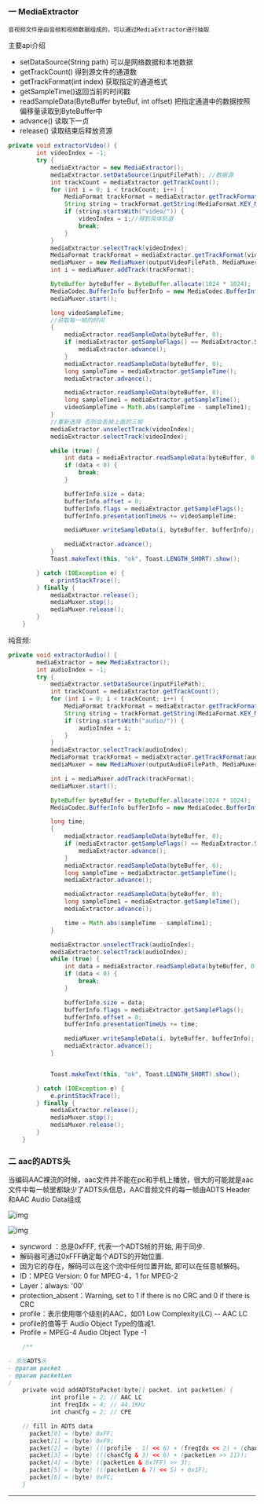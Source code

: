 ### 一 MediaExtractor

`音视频文件是由音频和视频数据组成的，可以通过MediaExtractor进行抽取`

主要api介绍

* setDataSource(String path) 可以是网络数据和本地数据
* getTrackCount() 得到源文件的通道数
* getTrackFormat(int index) 获取指定的通道格式
* getSampleTime()返回当前的时间戳
* readSampleData(ByteBuffer byteBuf, int offset) 把指定通道中的数据按照偏移量读取到ByteBuffer中
* advance() 读取下一贞
* release() 读取结束后释放资源

```Java
private void extractorVideo() {
        int videoIndex = -1;
        try {
            mediaExtractor = new MediaExtractor();
            mediaExtractor.setDataSource(inputFilePath); //数据源
            int trackCount = mediaExtractor.getTrackCount();
            for (int i = 0; i < trackCount; i++) {
                MediaFormat trackFormat = mediaExtractor.getTrackFormat(i);
                String string = trackFormat.getString(MediaFormat.KEY_MIME);
                if (string.startsWith("video/")) {
                    videoIndex = i;//得到具体轨道
                    break;
                }
            }
            mediaExtractor.selectTrack(videoIndex);
            MediaFormat trackFormat = mediaExtractor.getTrackFormat(videoIndex);
            mediaMuxer = new MediaMuxer(outputVideoFilePath, MediaMuxer.OutputFormat.MUXER_OUTPUT_MPEG_4);
            int i = mediaMuxer.addTrack(trackFormat);

            ByteBuffer byteBuffer = ByteBuffer.allocate(1024 * 1024);
            MediaCodec.BufferInfo bufferInfo = new MediaCodec.BufferInfo();
            mediaMuxer.start();

            long videoSampleTime;
            //获取每一帧的时间
            {
                mediaExtractor.readSampleData(byteBuffer, 0);
                if (mediaExtractor.getSampleFlags() == MediaExtractor.SAMPLE_FLAG_SYNC) {
                    mediaExtractor.advance();
                }
                mediaExtractor.readSampleData(byteBuffer, 0);
                long sampleTime = mediaExtractor.getSampleTime();
                mediaExtractor.advance();

                mediaExtractor.readSampleData(byteBuffer, 0);
                long sampleTime1 = mediaExtractor.getSampleTime();
                videoSampleTime = Math.abs(sampleTime - sampleTime1);
            }
            //重新选择 否则会丢掉上面的三帧
            mediaExtractor.unselectTrack(videoIndex);
            mediaExtractor.selectTrack(videoIndex);

            while (true) {
                int data = mediaExtractor.readSampleData(byteBuffer, 0);
                if (data < 0) {
                    break;
                }

                bufferInfo.size = data;
                bufferInfo.offset = 0;
                bufferInfo.flags = mediaExtractor.getSampleFlags();
                bufferInfo.presentationTimeUs += videoSampleTime;

                mediaMuxer.writeSampleData(i, byteBuffer, bufferInfo);

                mediaExtractor.advance();
            }
            Toast.makeText(this, "ok", Toast.LENGTH_SHORT).show();

        } catch (IOException e) {
            e.printStackTrace();
        } finally {
            mediaExtractor.release();
            mediaMuxer.stop();
            mediaMuxer.release();
        }
    }
```

纯音频:

```java
private void extractorAudio() {
        mediaExtractor = new MediaExtractor();
        int audioIndex = -1;
        try {
            mediaExtractor.setDataSource(inputFilePath);
            int trackCount = mediaExtractor.getTrackCount();
            for (int i = 0; i < trackCount; i++) {
                MediaFormat trackFormat = mediaExtractor.getTrackFormat(i);
                String string = trackFormat.getString(MediaFormat.KEY_MIME);
                if (string.startsWith("audio/")) {
                    audioIndex = i;
                }
            }
            mediaExtractor.selectTrack(audioIndex);
            MediaFormat trackFormat = mediaExtractor.getTrackFormat(audioIndex);
            mediaMuxer = new MediaMuxer(outputAudioFilePath, MediaMuxer.OutputFormat.MUXER_OUTPUT_MPEG_4);

            int i = mediaMuxer.addTrack(trackFormat);
            mediaMuxer.start();

            ByteBuffer byteBuffer = ByteBuffer.allocate(1024 * 1024);
            MediaCodec.BufferInfo bufferInfo = new MediaCodec.BufferInfo();

            long time;
            {
                mediaExtractor.readSampleData(byteBuffer, 0);
                if (mediaExtractor.getSampleFlags() == MediaExtractor.SAMPLE_FLAG_SYNC) {
                    mediaExtractor.advance();
                }
                mediaExtractor.readSampleData(byteBuffer, 0);
                long sampleTime = mediaExtractor.getSampleTime();
                mediaExtractor.advance();

                mediaExtractor.readSampleData(byteBuffer, 0);
                long sampleTime1 = mediaExtractor.getSampleTime();
                mediaExtractor.advance();

                time = Math.abs(sampleTime - sampleTime1);
            }

            mediaExtractor.unselectTrack(audioIndex);
            mediaExtractor.selectTrack(audioIndex);
            while (true) {
                int data = mediaExtractor.readSampleData(byteBuffer, 0);
                if (data < 0) {
                    break;
                }

                bufferInfo.size = data;
                bufferInfo.flags = mediaExtractor.getSampleFlags();
                bufferInfo.offset = 0;
                bufferInfo.presentationTimeUs += time;

                mediaMuxer.writeSampleData(i, byteBuffer, bufferInfo);
                mediaExtractor.advance();
            }


            Toast.makeText(this, "ok", Toast.LENGTH_SHORT).show();

        } catch (IOException e) {
            e.printStackTrace();
        } finally {
            mediaExtractor.release();
            mediaMuxer.stop();
            mediaMuxer.release();
        }
    }
```

### 二 aac的ADTS头

当编码AAC裸流的时候，aac文件并不能在pc和手机上播放，很大的可能就是aac文件中每一帧里都缺少了ADTS头信息，AAC音频文件的每一帧由ADTS Header和AAC Audio Data组成

![img](https://img-blog.csdn.net/20161028125743877?watermark/2/text/aHR0cDovL2Jsb2cuY3Nkbi5uZXQv/font/5a6L5L2T/fontsize/400/fill/I0JBQkFCMA==/dissolve/70/gravity/Center)

![img](https://img-blog.csdn.net/20161028130235945?watermark/2/text/aHR0cDovL2Jsb2cuY3Nkbi5uZXQv/font/5a6L5L2T/fontsize/400/fill/I0JBQkFCMA==/dissolve/70/gravity/Center)

* syncword ：总是0xFFF, 代表一个ADTS帧的开始, 用于同步.
* 解码器可通过0xFFF确定每个ADTS的开始位置.
* 因为它的存在，解码可以在这个流中任何位置开始, 即可以在任意帧解码。
* ID：MPEG Version: 0 for MPEG-4，1 for MPEG-2
* Layer：always: '00'
* protection_absent：Warning, set to 1 if there is no CRC and 0 if there is CRC
* profile：表示使用哪个级别的AAC，如01 Low Complexity(LC) -- AAC LC
* profile的值等于 Audio Object Type的值减1.
* Profile = MPEG-4 Audio Object Type -1

```java
    /**

- 添加ADTS头
- @param packet
- @param packetLen
/
    private void addADTStoPacket(byte[] packet, int packetLen) {
			int profile = 2; // AAC LC
			int freqIdx = 4; // 44.1KHz
			int chanCfg = 2; // CPE

    // fill in ADTS data
      packet[0] = (byte) 0xFF;
      packet[1] = (byte) 0xF9;
      packet[2] = (byte) (((profile - 1) << 6) + (freqIdx << 2) + (chanCfg >> 2));
      packet[3] = (byte) (((chanCfg & 3) << 6) + (packetLen >> 11));
      packet[4] = (byte) ((packetLen & 0x7FF) >> 3);
      packet[5] = (byte) (((packetLen & 7) << 5) + 0x1F);
      packet[6] = (byte) 0xFC;
    }
```

---------------------
